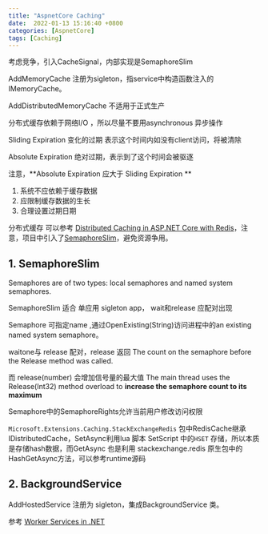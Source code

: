 ```yaml
---
title: "AspnetCore Caching"
date:  2022-01-13 15:16:40 +0800
categories: [AspnetCore]
tags: [Caching]
---
```


考虑竞争，引入CacheSignal，内部实现是SemaphoreSlim

AddMemoryCache 注册为sigleton，指service中构造函数注入的IMemoryCache。

AddDistributedMemoryCache 不适用于正式生产

分布式缓存依赖于网络I/O ，所以尽量不要用asynchronous 异步操作

Sliding Expiration 变化的过期 表示这个时间内如没有client访问，将被清除

Absolute Expiration 绝对过期，表示到了这个时间会被驱逐

注意，**Absolute Expiration 应大于 Sliding Expiration **

1. 系统不应依赖于缓存数据
2. 应限制缓存数据的生长
3. 合理设置过期日期

分布式缓存 可以参考 [Distributed Caching in ASP.NET Core with Redis](https://sahansera.dev/distributed-caching-aspnet-core-redis/)，注意，项目中引入了[SemaphoreSlim](#semaphoreslim)，避免资源争用。




## 1. SemaphoreSlim

Semaphores are of two types: local semaphores and named system semaphores.

SemaphoreSlim 适合 单应用 sigleton app， wait和release 应配对出现

Semaphore 可指定name ,通过OpenExisting(String)访问进程中的an existing named system semaphore。

waitone与 release 配对，release 返回 The count on the semaphore before the Release method was called.

而 release(number) 会增加信号量的最大值 The main thread uses the Release(Int32) method overload to **increase the semaphore count to its maximum**

Semaphore中的SemaphoreRights允许当前用户修改访问权限


`Microsoft.Extensions.Caching.StackExchangeRedis` 包中RedisCache继承IDistributedCache，SetAsync利用lua 脚本 SetScript 中的`HSET` 存储，所以本质是存储hash数据，而GetAsync 也是利用 stackexchange.redis 原生包中的HashGetAsync方法，可以参考runtime源码



## 2. BackgroundService

AddHostedService 注册为 sigleton，集成BackgroundService 类。

参考 [Worker Services in .NET](https://docs.microsoft.com/en-us/dotnet/core/extensions/workers)
